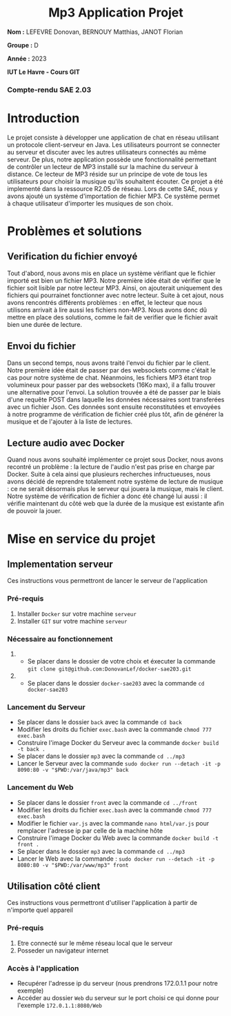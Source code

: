 <div align="center">
	<h1>
		Mp3 Application Projet
	</h1>
</div>

**Nom :** LEFEVRE Donovan, BERNOUY Matthias, JANOT Florian

**Groupe :** D

**Année :** 2023

**IUT Le Havre - Cours GIT**

### Compte-rendu SAE 2.03

# Introduction

Le projet consiste à développer une application de chat en réseau utilisant un protocole client-serveur en Java. 
Les utilisateurs pourront se connecter au serveur et discuter avec les autres utilisateurs connectés au même serveur. 
De plus, notre application possède une fonctionnalité permettant de contrôler un lecteur de MP3 installé sur la machine du serveur à distance. 
Ce lecteur de MP3 réside sur un principe de vote de tous les utilisateurs pour choisir la musique qu'ils souhaitent écouter. 
Ce projet a été implementé dans la ressource R2.05 de réseau.
Lors de cette SAÉ, nous y avons ajouté un système d'importation de fichier MP3. Ce système permet à chaque utilisateur d'importer les musiques de son choix. 

# Problèmes et solutions  

## Verification du fichier envoyé

Tout d'abord, nous avons mis en place un système vérifiant que le fichier importé est bien un fichier MP3.
Notre première idée était de vérifier que le fichier soit lisible par notre lecteur MP3. Ainsi, on ajouterait uniquement des fichiers qui pourrainet fonctionner avec notre lecteur.
Suite à cet ajout, nous avons rencontrés différents problèmes : en effet, le lecteur que nous utilisons arrivait à lire aussi les fichiers non-MP3. 
Nous avons donc dû mettre en place des solutions, comme le fait de verifier que le fichier avait bien une durée de lecture.

## Envoi du fichier

Dans un second temps, nous avons traité l'envoi du fichier par le client.
Notre première idée était de passer par des websockets comme c'était le cas pour notre système de chat.
Néanmoins, les fichiers MP3 étant trop volumineux pour passer par des websockets (16Ko max), il a fallu trouver une alternative pour l'envoi.
La solution trouvée a été de passer par le biais d'une requête POST dans laquelle les données nécessaires sont transferées avec un fichier Json. 
Ces données sont ensuite reconstitutées et envoyées à notre programme de vérification de fichier créé plus tôt, afin de générer la musique et de l'ajouter à la liste de lectures.

## Lecture audio avec Docker

Quand nous avons souhaité implémenter ce projet sous Docker, nous avons recontré un problème : la lecture de l'audio n'est pas prise en charge par Docker.
Suite à cela ainsi que plusieurs recherches infructueuses, nous avons décidé de reprendre totalement notre système de lecture de musique : ce ne serait désormais plus le serveur qui jouera la musique, mais le client. 
Notre système de vérification de fichier a donc été changé lui aussi : il vérifie maintenant du côté web que la durée de la musique est existante afin de pouvoir la jouer.


# Mise en service du projet

## Implementation serveur
Ces instructions vous permettront de lancer le serveur de l'application
### Pré-requis
1. Installer `Docker` sur votre machine `serveur`
2. Installer `GIT` sur votre machine `serveur`
### Nécessaire au fonctionnement
1. * Se placer dans le dossier de votre choix et éxecuter la commande `git clone git@github.com:DonovanLef/docker-sae203.git`
2. * Se placer dans le dossier `docker-sae203` avec la commande `cd docker-sae203`

### Lancement du Serveur
* Se placer dans le dossier `back` avec la commande `cd back`
* Modifier les droits du fichier `exec.bash` avec la commande `chmod 777 exec.bash`
* Construire l'image Docker du Serveur avec la commande `docker build -t back .`
* Se placer dans le dossier `mp3` avec la commande `cd ../mp3`
* Lancer le Serveur avec la commande `sudo docker run --detach -it -p 8090:80 -v "$PWD:/var/java/mp3" back`


### Lancement du Web
* Se placer dans le dossier `front` avec la commande `cd ../front`
* Modifier les droits du fichier `exec.bash` avec la commande `chmod 777 exec.bash`
* Modifier le fichier `var.js` avec la commande `nano html/var.js` pour remplacer l'adresse ip par celle de la machine hôte 
* Construire l'image Docker du Web avec la commande `docker build -t front .`
* Se placer dans le dossier `mp3` avec la commande `cd ../mp3`
* Lancer le Web avec la commande : `sudo docker run --detach -it -p 8080:80 -v "$PWD:/var/www/mp3" front`



## Utilisation côté client
Ces instructions vous permettront d'utiliser l'application à partir de n'importe quel appareil
### Pré-requis
1. Etre connecté sur le même réseau local que le serveur
2. Posseder un navigateur internet
### Accès à l'application
* Recupérer l'adresse ip du serveur (nous prendrons 172.0.1.1 pour notre exemple)
* Accéder au dossier `Web` du serveur sur le port choisi ce qui donne pour l'exemple `172.0.1.1:8080/Web`
